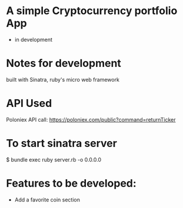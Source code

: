 # A simple Cryptocurrency portfolio App
 - in development

# Notes for development
built with  Sinatra, ruby's micro web framework

# API Used
Poloniex API call:
https://poloniex.com/public?command=returnTicker

# To start sinatra server
$ bundle exec ruby server.rb -o 0.0.0.0

# Features to be developed:
- Add a favorite coin section



